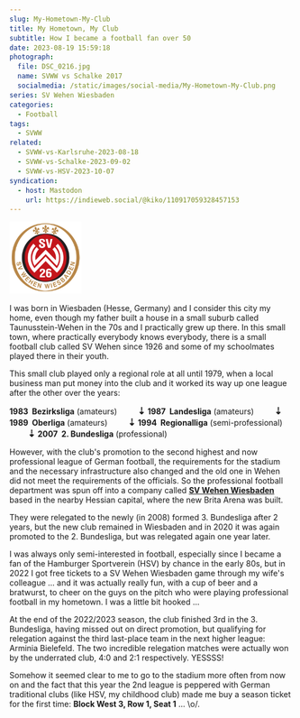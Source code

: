 ```yaml
---
slug: My-Hometown-My-Club
title: My Hometown, My Club
subtitle: How I became a football fan over 50
date: 2023-08-19 15:59:18
photograph:
  file: DSC_0216.jpg
  name: SVWW vs Schalke 2017
  socialmedia: /static/images/social-media/My-Hometown-My-Club.png
series: SV Wehen Wiesbaden
categories:
  - Football
tags:
  - SVWW
related:
  - SVWW-vs-Karlsruhe-2023-08-18
  - SVWW-vs-Schalke-2023-09-02
  - SVWW-vs-HSV-2023-10-07
syndication:
  - host: Mastodon
    url: https://indieweb.social/@kiko/110917059328457153
---
```


<img src="/images/logos/SV-Wehen-Wiesbaden.svg" class="float-element" style="width:8rem;" />

I was born in Wiesbaden (Hesse, Germany) and I consider this city my home, even though my father built a house in a small suburb called Taunusstein-Wehen in the 70s and I practically grew up there. In this small town, where practically everybody knows everybody, there is a small football club called SV Wehen since 1926 and some of my schoolmates played there in their youth.

This small club played only a regional role at all until 1979, when a local business man put money into the club and it worked its way up one league after the other over the years:

<!-- more -->

**1983&nbsp;&nbsp;Bezirksliga** (amateurs)
<span style="font-size:120%; font-weight:bold;display:inline-block;padding-left:32px;">&#x21E3;</span>
**1987&nbsp;&nbsp;Landesliga** (amateurs)
<span style="font-size:120%; font-weight:bold;display:inline-block;padding-left:32px;">&#x21E3;</span>
**1989&nbsp;&nbsp;Oberliga** (amateurs)
<span style="font-size:120%; font-weight:bold;display:inline-block;padding-left:32px;">&#x21E3;</span>
**1994&nbsp;&nbsp;Regionalliga** (semi-professional)
<span style="font-size:120%; font-weight:bold;display:inline-block;padding-left:32px;">&#x21E3;</span>
**2007&nbsp;&nbsp;2. Bundesliga** (professional)

However, with the club's promotion to the second highest and now professional league of German football, the requirements for the stadium and the necessary infrastructure also changed and the old one in Wehen did not meet the requirements of the officials. So the professional football department was spun off into a company called **[SV Wehen Wiesbaden](https://en.wikipedia.org/wiki/SV_Wehen_Wiesbaden)** based in the nearby Hessian capital, where the new Brita Arena was built.

They were relegated to the newly (in 2008) formed 3. Bundesliga after 2 years, but the new club remained in Wiesbaden and in 2020 it was again promoted to the 2. Bundesliga, but was relegated again one year later.

I was always only semi-interested in football, especially since I became a fan of the Hamburger Sportverein (HSV) by chance in the early 80s, but in 2022 I got free tickets to a SV Wehen Wiesbaden game through my wife's colleague ... and it was actually really fun, with a cup of beer and a bratwurst, to cheer on the guys on the pitch who were playing professional football in my hometown. I was a little bit hooked ...

At the end of the 2022/2023 season, the club finished 3rd in the 3. Bundesliga, having missed out on direct promotion, but qualifying for relegation against the third last-place team in the next higher league: Arminia Bielefeld. The two incredible relegation matches were actually won by the underrated club, 4:0 and 2:1 respectively. YESSSS!

Somehow it seemed clear to me to go to the stadium more often from now on and the fact that this year the 2nd league is peppered with German traditional clubs (like HSV, my childhood club) made me buy a season ticket for the first time: **Block West 3, Row 1, Seat 1** ... \o/.
